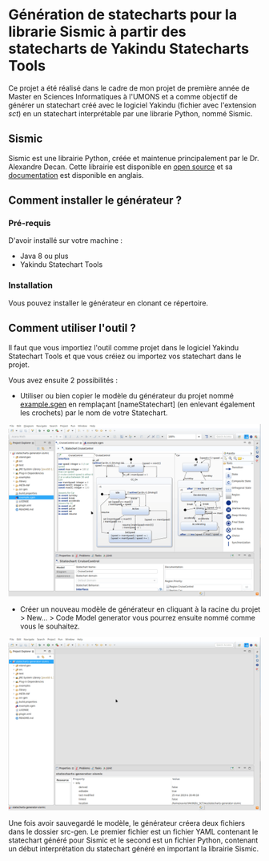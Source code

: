 # Génération de statecharts pour la librarie Sismic à partir des statecharts de Yakindu Statecharts Tools
Ce projet a été réalisé dans le cadre de mon projet de première année de Master en Sciences Informatiques à l'UMONS et a comme objectif de générer un statechart créé avec le logiciel Yakindu (fichier avec l'extension *sct*) en un statechart interprétable par une librarie Python, nommé Sismic.

## Sismic
Sismic est une librairie Python, créée et maintenue principalement par le Dr. Alexandre Decan. Cette librairie est disponible en [open source](https://github.com/AlexandreDecan/sismic) et sa [documentation](https://sismic.readthedocs.io/en/latest/) est disponible en anglais.

## Comment installer le générateur ?
### Pré-requis
D'avoir installé sur votre machine :
 - Java 8 ou plus
 - Yakindu Statechart Tools

### Installation
Vous pouvez installer le générateur en clonant ce répertoire.

## Comment utiliser l'outil ?
Il faut que vous importiez l'outil comme projet dans le logiciel Yakindu Statechart Tools et que vous créiez ou importez vos statechart dans le projet.

Vous avez ensuite 2 possibilités :
 - Utiliser ou bien copier le modèle du générateur du projet nommé [example.sgen](example.sgen) en remplaçant [nameStatechart] (en enlevant également les crochets) par le nom de votre Statechart.

![Modification du modèle example.sgen](.gif/method1.gif)

 - Créer un nouveau modèle de générateur en cliquant à la racine du projet > New... > Code Model generator
    vous pourrez ensuite nommé comme vous le souhaitez.

![Création d'un modèle de génération de statechart](.gif/method2.gif)

Une fois avoir sauvegardé le modèle, le générateur créera deux fichiers dans le dossier src-gen. Le premier fichier est un fichier YAML contenant le statechart généré pour Sismic et le second est un fichier Python, contenant un début interprétation du statechart généré en important la librairie Sismic.